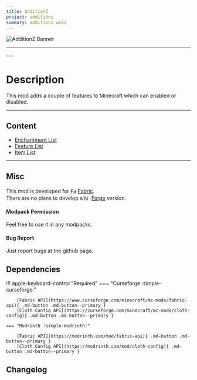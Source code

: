```yaml
---
title: AdditionZ
project: additionz
summary: additionz wiki
---
```

<script src="/wiki/javascripts/data.js"></script>
<script src="/wiki/javascripts/sidebar.js" id="additionz"></script>

![AdditionZ Banner](/wiki/assets/general/banner/additionzbanner.png)

---
<div id="showcase-gallery" modid="additionz" image_1="additionz_image_1" image_2="additionz_image_2"></div>
<script src="/wiki/javascripts/showcase.js"></script>
---

# Description
This mod adds a couple of features to Minecraft which can enabled or disabled.

---
## Content
- [Enchantment List](/wiki/mods/AdditionZ/Enchantments/#list-of-enchantments)
- [Feature List](/wiki/mods/AdditionZ/Features)
- [Item List](/wiki/mods/AdditionZ/Items/#list-of-items)
  
---
## Misc
This mod is developed for <img src="https://fabricmc.net/assets/logo.png" alt="Fabric" width="16" height="16" style="position: relative; top: 3px;"> [Fabric](https://fabricmc.net/).  
There are no plans to develop a <img src="https://neoforged.net/img/authors/neoforged.png" alt="NeoForged" width="16" height="16" style="position: relative; top: 3px;"> [Forge](https://neoforged.net/) version.  

#### Modpack Permission
Feel free to use it in any modpacks.  

#### Bug Report
Just report bugs at the github page.  

## Dependencies

!!! apple-keyboard-control "Required"
    === "Curseforge :simple-curseforge:"

        [Fabric API](https://www.curseforge.com/minecraft/mc-mods/fabric-api){ .md-button .md-button--primary }
        [Cloth Config API](https://curseforge.com/minecraft/mc-mods/cloth-config){ .md-button .md-button--primary }

    === "Modrinth :simple-modrinth:"

        [Fabric API](https://modrinth.com/mod/fabric-api){ .md-button .md-button--primary }
        [Cloth Config API](https://modrinth.com/mod/cloth-config){ .md-button .md-button--primary }

## Changelog
<script src="https://cdn.jsdelivr.net/npm/marked/marked.min.js"></script>
<div id="log" modid="additionz"></div>
